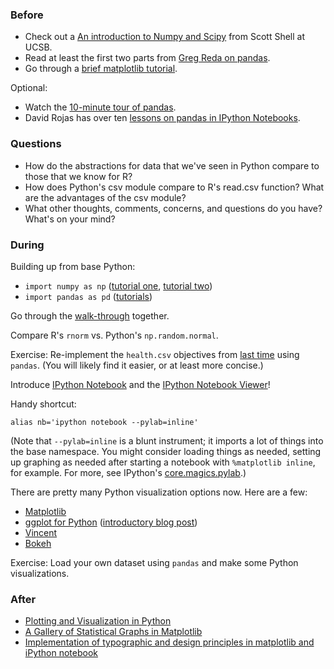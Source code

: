 ### Before

 * Check out a [An introduction to Numpy and Scipy](http://www.engr.ucsb.edu/~shell/che210d/numpy.pdf) from Scott Shell at UCSB.
 * Read at least the first two parts from [Greg Reda on pandas](http://www.gregreda.com/2013/10/26/intro-to-pandas-data-structures/).
 * Go through a [brief matplotlib tutorial](http://jakevdp.github.io/mpl_tutorial/).

Optional:

 * Watch the [10-minute tour of pandas](http://vimeo.com/59324550).
 * David Rojas has over ten [lessons on pandas in IPython Notebooks](https://bitbucket.org/hrojas/learn-pandas).


### Questions

 * How do the abstractions for data that we've seen in Python compare
   to those that we know for R?
 * How does Python's csv module compare to R's read.csv function? What
   are the advantages of the csv module?
 * What other thoughts, comments, concerns, and questions do you have?
   What's on your mind?


### During

Building up from base Python:
 * `import numpy as np` ([tutorial one](http://scipy-lectures.github.io/intro/numpy/array_object.html), [tutorial two](http://wiki.scipy.org/Tentative_NumPy_Tutorial))
 * `import pandas as pd` ([tutorials](http://pandas.pydata.org/pandas-docs/stable/tutorials.html))

Go through the [walk-through](walkthrough.py) together.

Compare R's `rnorm` vs. Python's `np.random.normal`.

Exercise: Re-implement the `health.csv` objectives from [last time](../06-python/) using `pandas`. (You will likely find it easier, or at least more concise.)

Introduce [IPython Notebook][] and the [IPython Notebook Viewer][]!

[IPython Notebook]: http://ipython.org/ipython-doc/dev/notebook/
[IPython Notebook Viewer]: http://nbviewer.ipython.org/

Handy shortcut:

    alias nb='ipython notebook --pylab=inline'

(Note that `--pylab=inline` is a blunt instrument; it imports a lot of
things into the base namespace. You might consider loading things as
needed, setting up graphing as needed after starting a notebook with
`%matplotlib inline`, for example. For more, see IPython's
[core.magics.pylab][].)

[core.magics.pylab]: http://ipython.org/ipython-doc/2/api/generated/IPython.core.magics.pylab.html

There are pretty many Python visualization options now. Here are a few:

 * [Matplotlib](http://matplotlib.org/)
 * [ggplot for Python](https://github.com/yhat/ggplot/) ([introductory blog post](http://blog.yhathq.com/posts/ggplot-for-python.html))
 * [Vincent](https://vincent.readthedocs.org/)
 * [Bokeh](https://github.com/ContinuumIO/bokeh)

Exercise: Load your own dataset using `pandas` and make some Python visualizations.


### After

 * [Plotting and Visualization in Python](http://nbviewer.ipython.org/urls/gist.github.com/fonnesbeck/5850463/raw/a29d9ffb863bfab09ff6c1fc853e1d5bf69fe3e4/3.+Plotting+and+Visualization.ipynb)
 * [A Gallery of Statistical Graphs in Matplotlib](http://nbviewer.ipython.org/github/cs109/content/blob/master/lec_03_statistical_graphs.ipynb)
 * [Implementation of typographic and design principles in matplotlib and iPython notebook](http://nbviewer.ipython.org/gist/olgabot/5357268)
